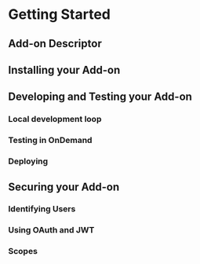 # Getting Started

## Add-on Descriptor

## Installing your Add-on

## Developing and Testing your Add-on

### Local development loop

### Testing in OnDemand

### Deploying

## Securing your Add-on

### Identifying Users

### Using OAuth and JWT

### Scopes